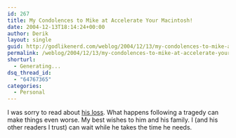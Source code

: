 ```yaml
---
id: 267
title: My Condolences to Mike at Accelerate Your Macintosh!
date: 2004-12-13T18:14:24+00:00
author: Derik
layout: single
guid: http://godlikenerd.com/weblog/2004/12/13/my-condolences-to-mike-at-accelerate-your-macintosh/
permalink: /weblog/2004/12/13/my-condolences-to-mike-at-accelerate-your-macintosh/
shorturl:
  - Generating...
dsq_thread_id:
  - "64767365"
categories:
  - Personal
---
```

I was sorry to read about [his loss](http://www.xlr8yourmac.com/index.html#S18517). What happens following a tragedy can make things even worse. My best wishes to him and his family. I (and his other readers I trust) can wait while he takes the time he needs.